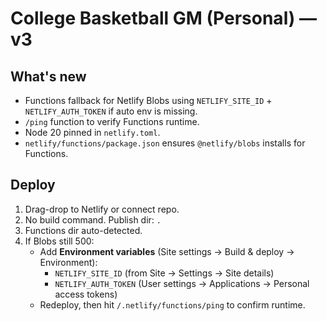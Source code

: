 # College Basketball GM (Personal) — v3

## What's new
- Functions fallback for Netlify Blobs using `NETLIFY_SITE_ID` + `NETLIFY_AUTH_TOKEN` if auto env is missing.
- `/ping` function to verify Functions runtime.
- Node 20 pinned in `netlify.toml`.
- `netlify/functions/package.json` ensures `@netlify/blobs` installs for Functions.

## Deploy
1. Drag-drop to Netlify or connect repo.
2. No build command. Publish dir: `.`
3. Functions dir auto-detected.
4. If Blobs still 500:
   - Add **Environment variables** (Site settings → Build & deploy → Environment):
     - `NETLIFY_SITE_ID` (from Site → Settings → Site details)
     - `NETLIFY_AUTH_TOKEN` (User settings → Applications → Personal access tokens)
   - Redeploy, then hit `/.netlify/functions/ping` to confirm runtime.
